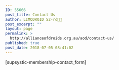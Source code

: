 ```yaml
---
ID: 55666
post_title: Contact Us
author: LIMODROID S2-rd🔭🔬
post_excerpt: ""
layout: page
permalink: >
  http://allianceofdroids.org.au/aod/contact-us/
published: true
post_date: 2018-07-05 08:41:02
---
```

[supsystic-membership-contact_form]